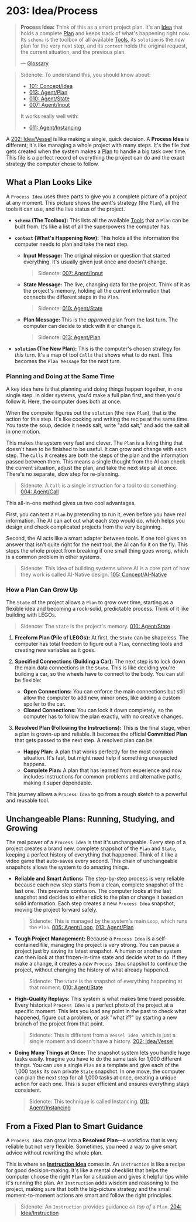 # 203: Idea/Process

> **Process Idea:** Think of this as a smart project plan. It's an [Idea](./101_concept_idea.md) that holds a complete [Plan](./013_agent_plan.md) and keeps track of what's happening right now. Its `schema` is the toolbox of all available [Tools](./002_agent_tool.md), its `solution` is the _new_ plan for the very next step, and its `context` holds the original request, the current situation, and the previous plan.
>
> — [Glossary](./000_glossary.md)

> Sidenote: To understand this, you should know about:
>
> - [101: Concept/Idea](./101_concept_idea.md)
> - [013: Agent/Plan](./013_agent_plan.md)
> - [010: Agent/State](./010_agent_state.md)
> - [007: Agent/Input](./007_agent_input.md)
>
> It works really well with:
>
> - [011: Agent/Instancing](./011_agent_instancing.md)

A [202: Idea/Vessel](./202_idea_vessel.md) is like making a single, quick decision. A **Process Idea** is different; it's like managing a whole project with many steps. It's the file that gets created when the system makes a [Plan](./013_agent_plan.md) to handle a big task over time. This file is a perfect record of everything the project can do and the exact strategy the computer chose to follow.

## What a Plan Looks Like

A `Process Idea` uses three parts to give you a complete picture of a project at any moment. This picture shows the aent's strategy (the `Plan`), all the tools it can use, and the live status of the project.

- **`schema` (The Toolbox):** This lists all the available [Tools](./002_agent_tool.md) that a `Plan` can be built from. It’s like a list of all the superpowers the computer has.

- **`context` (What's Happening Now):** This holds all the information the computer needs to plan and take the next step.
  - **Input Message:** The original mission or question that started everything. It's usually given just once and doesn't change.

    > Sidenote: [007: Agent/Input](./007_agent_input.md)

  - **State Message:** The live, changing data for the project. Think of it as the project's memory, holding all the current information that connects the different steps in the `Plan`.

    > Sidenote: [010: Agent/State](./010_agent_state.md)

  - **Plan Message:** This is the _approved_ plan from the last turn. The computer can decide to stick with it or change it.

    > Sidenote: [013: Agent/Plan](./013_agent_plan.md)

- **`solution` (The New Plan):** This is the computer's chosen strategy for _this_ turn. It's a map of tool `Calls` that shows what to do next. This becomes the `Plan Message` for the next turn.

### Planning and Doing at the Same Time

A key idea here is that planning and doing things happen together, in one single step. In older systems, you'd make a full plan first, and then you'd follow it. Here, the computer does both at once.

When the computer figures out the `solution` (the new `Plan`), that _is_ the action for this step. It's like cooking and writing the recipe at the same time. You taste the soup, decide it needs salt, write "add salt," and add the salt all in one motion.

This makes the system very fast and clever. The `Plan` is a living thing that doesn't have to be finished to be useful. It can grow and change with each step. The `Calls` it creates are both the steps of the plan and the information passed between them. This means a single thought from the AI can check the current situation, adjust the plan, and take the next step all at once. There's no separate, slow step for re-planning.

> Sidenote: A `Call` is a single instruction for a tool to do something. [004: Agent/Call](./004_agent_call.md)

This all-in-one method gives us two cool advantages.

First, you can test a `Plan` by pretending to run it, even before you have real information. The AI can act out what each step would do, which helps you design and check complicated projects from the very beginning.

Second, the AI acts like a smart adapter between tools. If one tool gives an answer that isn't quite right for the next tool, the AI can fix it on the fly. This stops the whole project from breaking if one small thing goes wrong, which is a common problem in other systems.

> Sidenote: This idea of building systems where AI is a core part of how they work is called AI-Native design. [105: Concept/AI-Native](./105_concept_ai_native.md)

### How a Plan Can Grow Up

The `State` of the project allows a `Plan` to grow over time, starting as a flexible idea and becoming a rock-solid, predictable process. Think of it like building with LEGOs.

> Sidenote: The `State` is the project's memory. [010: Agent/State](./010_agent_state.md)

1.  **Freeform Plan (Pile of LEGOs):** At first, the `State` can be shapeless. The computer has total freedom to figure out a `Plan`, connecting tools and creating new variables as it goes.

2.  **Specified Connections (Building a Car):** The next step is to lock down the main data connections in the `State`. This is like deciding you're building a car, so the wheels have to connect to the body. You can still be flexible:
    - **Open Connections:** You can enforce the main connections but still allow the computer to add new, minor ones, like adding a custom spoiler to the car.
    - **Closed Connections:** You can lock it down completely, so the computer has to follow the plan exactly, with no creative changes.

3.  **Resolved Plan (Following the Instructions):** This is the final stage, when a plan is grown-up and reliable. It becomes the official **Committed Plan** that gets passed to the next step. A resolved plan can be:
    - **Happy Plan:** A plan that works perfectly for the most common situation. It's fast, but might need help if something unexpected happens.
    - **Complete Plan:** A plan that has learned from experience and now includes instructions for common problems and alternative paths, making it super dependable.

This journey allows a `Process Idea` to go from a rough sketch to a powerful and reusable tool.

## Unchangeable Plans: Running, Studying, and Growing

The real power of a `Process Idea` is that it's unchangeable. Every step of a project creates a brand new, complete snapshot of the `Plan` and `State`, keeping a perfect history of everything that happened. Think of it like a video game that auto-saves every second. This chain of unchangeable snapshots allows the system to do amazing things.

- **Reliable and Smart Actions:** The step-by-step process is very reliable because each new step starts from a clean, complete snapshot of the last one. This prevents confusion. The computer looks at the last snapshot and decides to either stick to the plan or change it based on solid information. Each step creates a new `Process Idea` snapshot, moving the project forward safely.

  > Sidenote: This is managed by the system's main `Loop`, which runs the `Plan`. [005: Agent/Loop](./005_agent_loop.md), [013: Agent/Plan](./013_agent_plan.md)

- **Tough Project Management:** Because a `Process Idea` is a self-contained file, managing the project is very strong. You can pause a project just by saving its latest snapshot. A human or another system can then look at that frozen-in-time state and decide what to do. If they make a change, it creates a _new_ `Process Idea` snapshot to continue the project, without changing the history of what already happened.

  > Sidenote: The `State` is the snapshot of everything happening at that moment. [010: Agent/State](./010_agent_state.md)

- **High-Quality Replays:** This system is what makes time travel possible. Every historical `Process Idea` is a perfect photo of the project at a specific moment. This lets you load any point in the past to check what happened, figure out a problem, or ask "what if?" by starting a new branch of the project from that point.

  > Sidenote: This is different from a `Vessel Idea`, which is just a single moment and doesn't have a history. [202: Idea/Vessel](./202_idea_vessel.md)

- **Doing Many Things at Once:** The snapshot system lets you handle huge tasks easily. Imagine you have to do the same task for 1,000 different things. You can use a single `Plan` as a template and give each of the 1,000 tasks its own private `State` snapshot. In one move, the computer can plan the next step for all 1,000 tasks at once, creating a unique action for each one. This is super efficient and ensures everything stays consistent.

  > Sidenote: This technique is called Instancing. [011: Agent/Instancing](./011_agent_instancing.md)

## From a Fixed Plan to Smart Guidance

A `Process Idea` can grow into a **Resolved Plan**—a workflow that is very reliable but not very flexible. Sometimes, you need a way to give smart advice without rewriting the whole plan.

This is where an **[Instruction Idea](./204_idea_instruction.md)** comes in. An `Instruction` is like a recipe for good decision-making. It's like a mental checklist that helps the computer choose the right `Plan` for a situation and gives it helpful tips while it's running the plan. An `Instruction` adds wisdom and reasoning to the project, making sure that both the big-picture strategy and the small moment-to-moment actions are smart and follow the right principles.

> Sidenote: An `Instruction` provides guidance _on top of_ a `Plan`. [204: Idea/Instruction](./204_idea_instruction.md)
